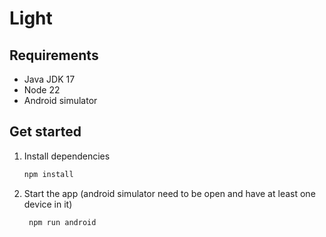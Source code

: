 # Light

## Requirements

- Java JDK 17
- Node 22
- Android simulator

## Get started

1. Install dependencies

   ```bash
   npm install
   ```

2. Start the app (android simulator need to be open and have at least one device in it)

   ```bash
    npm run android
   ```
